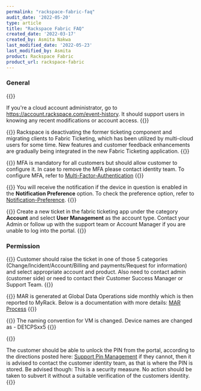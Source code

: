```yaml
---
permalink: "rackspace-fabric-faq"
audit_date: '2022-05-20'
type: article
title: "Rackspace Fabric FAQ"
created_date: '2022-03-17'
created_by: Asmita Nakwa
last_modified_date: '2022-05-23'
last_modified_by: Asmita
product: Rackspace Fabric
product_url: rackspace-fabric
---
```


### General
{{<accordion title="How can I reset the password of my Email?" col="in" href="accordion1">}}

If you're a cloud account administrator, go to https://account.rackspace.com/event-history. It should support users in knowing any recent modifications or account access.
{{</accordion>}}

{{<accordion title="How can I return back to my previous ticketing application?" col="in" href="accordion2">}}
Rackspace is deactivating the former ticketing component and migrating clients to Fabric Ticketing, which has been utilized by multi-cloud users for some time. New features and customer feedback enhancements are gradually being integrated in the new Fabric Ticketing application.
{{</accordion>}}

{{<accordion title="I am not able to login to MyRack portal. I have been asked for MFA verification though I have not configured MFA yet." col="in" href="accordion3">}}
MFA is mandatory for all customers but should allow customer to configure it. In case to remove the MFA please contact identity team. To configure MFA, refer to [Multi-Factor-Authentication](/support/how-to/multi-factor-authentication)
{{</accordion>}}

{{<accordion title="I am not getting email notification via My Rackportal for incidents pertaining to Alert Logic." col="in" href="accordion4">}}
You will receive the notification if the device in question is enabled in the **Notification Preference** option. To check the preference option, refer to [Notification-Preference](/support/how-to/notification-preference).
 {{</accordion>}}

{{<accordion title="I am unable to login to MyRack Portal. While login it is showing no primary contact exists." col="in" href="accordion5">}}
Create a new ticket in the fabric ticketing app under the category **Account** and select **User Management** as the account type. Contact your Admin or follow up with the support team or Account Manager if you are unable to log into the portal.
{{</accordion>}}

### Permission

{{<accordion title="I have raised ticket using Rackspace BETA version of ticketing system, but unable to edit the ticket. I am getting the notification as I don't have permission to update." col="in" href="accordion2">}}
Customer should raise the ticket in one of those 5 categories (Change/Incident/Account/Billing and payments/Request for information) and select appropriate account and product. 
Also need to contact admin (customer side) or need to contact their Customer Success Manager or Support Team.
{{</accordion>}}

{{<accordion title="I am having issue in loading MAR report in the portal." col="in" href="accordion4">}}
MAR is generated at Global Data Operations side monthly which is then reported to MyRack. 
Below is a documentation with more details:
[MAR Process](https://one.rackspace.com/display/SMBHAMS/MAR+Processes)
{{</accordion>}}

{{<accordion title="How can I update device name in Vcenter by removing Devices IDs?" col="in" href="accordion5">}}
The naming convention for VM is changed. Device names are changed as - DE1CPSxx5 
{{</accordion>}}

{{<accordion title="I am not able to generate PIN via Rackspace portal." col="in" href="accordion6">}}

The customer should be able to unlock the PIN from the portal, according to the directions posted here: [Support Pin Management](https://docs.rackspace.com/support/how-to/support-pin-management/) if they cannot, then it is advised to contact the customer identity team, as that is where the PIN is stored. Be advised though: This is a security measure.  No action should be taken to subvert it without a suitable verification of the customers identity.
{{</accordion>}}
